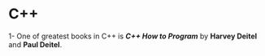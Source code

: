 # C++
1- One of greatest books in C++ is **_C++ How to Program_** by **Harvey Deitel** and **Paul Deitel**.

